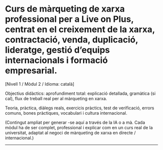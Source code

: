 # Curs de màrqueting de xarxa professional per a Live on Plus, centrat en el creixement de la xarxa, contractació, venda, duplicació, lideratge, gestió d’equips internacionals i formació empresarial.


[Nivell 1 / Mòdul 2 / Idioma: català]

Objectius didàctics: aprofundiment total: explicació detallada, gramàtica (si cal), flux de treball real per al màrqueting en xarxa.

Teoria, pràctica, diàlegs reals, exercicis pràctics, test de verificació, errors comuns, bones pràctiques, vocabulari i cultura internacional.


(Contingut ampliat per generar -se aquí a través de la IA o a mà. Cada mòdul ha de ser complet, professional i explicar com en un curs real de la universitat, adaptat al negoci de màrqueting de xarxa en directe / internacional.)

---